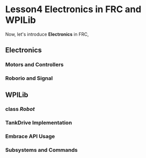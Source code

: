 # Lesson4 Electronics in FRC and WPILib

Now, let's introduce **Electronics** in FRC, 

## Electronics

### Motors and Controllers

### Roborio and Signal

## WPILib

### class *Robot*

### TankDrive Implementation

### Embrace API Usage

### Subsystems and Commands

